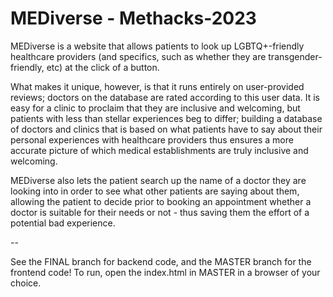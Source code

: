 # MEDiverse - Methacks-2023

MEDiverse is a website that allows patients to look up LGBTQ+-friendly healthcare providers (and specifics, such as whether they are transgender-friendly, etc) at the click of a button.

What makes it unique, however, is that it runs entirely on user-provided reviews; doctors on the database are rated according to this user data. It is easy for a clinic to proclaim that they are inclusive and welcoming, but patients with less than stellar experiences beg to differ; building a database of doctors and clinics that is based on what patients have to say about their personal experiences with healthcare providers thus ensures a more accurate picture of which medical establishments are truly inclusive and welcoming.

MEDiverse also lets the patient search up the name of a doctor they are looking into in order to see what other patients are saying about them, allowing the patient to decide prior to booking an appointment whether a doctor is suitable for their needs or not - thus saving them the effort of a potential bad experience.

--

See the FINAL branch for backend code, and the MASTER branch for the frontend code! To run, open the index.html in MASTER in a browser of your choice.

